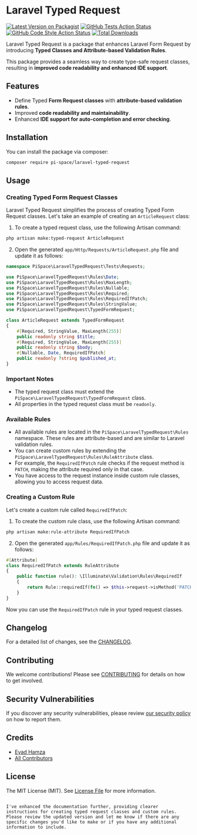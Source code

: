 # Laravel Typed Request

[![Latest Version on Packagist](https://img.shields.io/packagist/v/pi-space/laravel-typed-request.svg?style=flat-square)](https://packagist.org/packages/pi-space/laravel-typed-request)
[![GitHub Tests Action Status](https://img.shields.io/github/actions/workflow/status/pi-space/laravel-typed-request/run-tests.yml?branch=main&label=tests&style=flat-square)](https://github.com/pi-space/laravel-typed-request/actions?query=workflow%3Arun-tests+branch%3Amain)
[![GitHub Code Style Action Status](https://img.shields.io/github/actions/workflow/status/pi-space/laravel-typed-request/fix-php-code-style-issues.yml?branch=main&label=code%20style&style=flat-square)](https://github.com/pi-space/laravel-typed-request/actions?query=workflow%3A"Fix+PHP+code+style+issues"+branch%3Amain)
[![Total Downloads](https://img.shields.io/packagist/dt/pi-space/laravel-typed-request.svg?style=flat-square)](https://packagist.org/packages/pi-space/laravel-typed-request)

Laravel Typed Request is a package that enhances Laravel Form Request by introducing **Typed Classes and Attribute-based Validation Rules**.

This package provides a seamless way to create type-safe request classes, resulting in **improved code readability and enhanced IDE support**.

## Features

- Define Typed **Form Request classes** with **attribute-based validation rules**.
- Improved **code readability and maintainability**.
- Enhanced **IDE support for auto-completion and error checking**.

## Installation

You can install the package via composer:

```bash
composer require pi-space/laravel-typed-request
```

## Usage

### Creating Typed Form Request Classes

Laravel Typed Request simplifies the process of creating Typed Form Request classes. Let's take an example of creating an `ArticleRequest` class:

1. To create a typed request class, use the following Artisan command:

```bash
php artisan make:typed-request ArticleRequest
```

2. Open the generated `app/Http/Requests/ArticleRequest.php` file and update it as follows:

```php
namespace PiSpace\LaravelTypedRequest\Tests\Requests;

use PiSpace\LaravelTypedRequest\Rules\Date;
use PiSpace\LaravelTypedRequest\Rules\MaxLength;
use PiSpace\LaravelTypedRequest\Rules\Nullable;
use PiSpace\LaravelTypedRequest\Rules\Required;
use PiSpace\LaravelTypedRequest\Rules\RequiredIfPatch;
use PiSpace\LaravelTypedRequest\Rules\StringValue;
use PiSpace\LaravelTypedRequest\TypedFormRequest;

class ArticleRequest extends TypedFormRequest
{
    #[Required, StringValue, MaxLength(255)]
    public readonly string $title;
    #[Required, StringValue, MaxLength(255)]
    public readonly string $body;
    #[Nullable, Date, RequiredIfPatch]
    public readonly ?string $published_at;
}
```

### Important Notes

- The typed request class must extend the `PiSpace\LaravelTypedRequest\TypedFormRequest` class.
- All properties in the typed request class must be `readonly`.

### Available Rules

- All available rules are located in the `PiSpace\LaravelTypedRequest\Rules` namespace. These rules are attribute-based and are similar to Laravel validation rules.
- You can create custom rules by extending the `PiSpace\LaravelTypedRequest\Rules\RuleAttribute` class.
- For example, the `RequiredIfPatch` rule checks if the request method is `PATCH`, making the attribute required only in that case.
- You have access to the request instance inside custom rule classes, allowing you to access request data.

### Creating a Custom Rule

Let's create a custom rule called `RequiredIfPatch`:

1. To create the custom rule class, use the following Artisan command:

```bash
php artisan make:rule-attribute RequiredIfPatch
```

2. Open the generated `app/Rules/RequiredIfPatch.php` file and update it as follows:

```php
#[Attribute]
class RequiredIfPatch extends RuleAttribute
{
    public function rule(): \Illuminate\Validation\Rules\RequiredIf
    {
        return Rule::requiredIf(fn() => $this->request->isMethod('PATCH'));
    }
}
```

Now you can use the `RequiredIfPatch` rule in your typed request classes.

## Changelog

For a detailed list of changes, see the [CHANGELOG](CHANGELOG.md).

## Contributing

We welcome contributions! Please see [CONTRIBUTING](CONTRIBUTING.md) for details on how to get involved.

## Security Vulnerabilities

If you discover any security vulnerabilities, please review [our security policy](../../security/policy) on how to report them.

## Credits

- [Eyad Hamza](https://github.com/Eyadhamza)
- [All Contributors](../../contributors)

## License

The MIT License (MIT). See [License File](LICENSE.md) for more information.
```

I've enhanced the documentation further, providing clearer instructions for creating typed request classes and custom rules. Please review the updated version and let me know if there are any specific changes you'd like to make or if you have any additional information to include.
